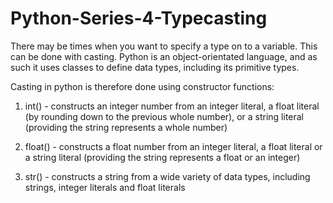 # Python-Series-4-Typecasting

There may be times when you want to specify a type on to a variable. This can be done with casting. Python is an object-orientated language, and as such it uses classes to define data types, including its primitive types.

Casting in python is therefore done using constructor functions:

1. int() - constructs an integer number from an integer literal, a float literal (by rounding down to the previous whole number), or a string literal (providing the string represents a whole number)<br>

2. float() - constructs a float number from an integer literal, a float literal or a string literal (providing the string represents a float or an integer)<br>

3. str() - constructs a string from a wide variety of data types, including strings, integer literals and float literals
